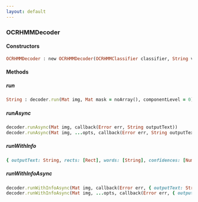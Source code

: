 ```yaml
---
layout: default
---
```


###  OCRHMMDecoder

<a name="constructors"></a>

####  Constructors
``` ruby
OCRHMMDecoder : new OCRHMMDecoder(OCRHMMClassifier classifier, String vocabulary, Mat transitionPropabilitiesTable, Mat emissionPropabilitiesTable, Int mode = OCR_DECODER_VITERBI)
```

####  Methods

<a name="run"></a>

#####  run
``` ruby
String : decoder.run(Mat img, Mat mask = noArray(), componentLevel = 0)
```

<a name="runAsync"></a>

#####  runAsync
``` ruby
decoder.runAsync(Mat img, callback(Error err, String outputText))
decoder.runAsync(Mat img, ...opts, callback(Error err, String outputText))
```

<a name="runWithInfo"></a>

#####  runWithInfo
``` ruby
{ outputText: String, rects: [Rect], words: [String], confidences: [Number] } : decoder.runWithInfo(Mat img, Mat mask = noArray(), componentLevel = 0)
```

<a name="runWithInfoAsync"></a>

#####  runWithInfoAsync
``` ruby
decoder.runWithInfoAsync(Mat img, callback(Error err, { outputText: String, rects: [Rect], words: [String], confidences: [Number] } result))
decoder.runWithInfoAsync(Mat img, ...opts, callback(Error err, { outputText: String, rects: [Rect], words: [String], confidences: [Number] } result))
```
